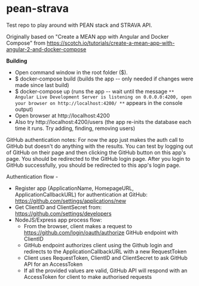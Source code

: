 # pean-strava
Test repo to play around with PEAN stack and STRAVA API.

Originally based on "Create a MEAN app with Angular and Docker Compose" from https://scotch.io/tutorials/create-a-mean-app-with-angular-2-and-docker-compose

**Building**
* Open command window in the root folder ($).
* $ docker-compose build (builds the app -- only needed if changes were made since last build)
* $ docker-compose up (runs the app -- wait until the message ```** Angular Live Development Server is listening on 0.0.0.0:4200, open your browser on http://localhost:4200/ **```
appears in the console output)
* Open browser at http://localhost:4200
* Also try http://localhost:4200/users (the app re-inits the database each time it runs. Try adding, finding, removing users)

GitHub authentication notes:
For now the app just makes the auth call to GitHub but doesn't do anything with the results. You can test by
logging out of GitHub on their page and then clicking the GitHub button on this app's page. You should be redirected to
the GitHub login page. After you login to GitHub successfully, you should be redirected to this app's login page. 

Authentication flow -
* Register app (ApplicationName, HomepageURL, ApplicationCallbackURL) for authentication at GitHub: https://github.com/settings/applications/new
* Get ClientID and ClientSecret from: https://github.com/settings/developers
* NodeJS/Express app process flow:
  * From the browser, client makes a request to https://github.com/login/oauth/authorize GitHub endpoint with ClientID
  * GitHub endpoint authorizes client using the Github login and redirects to the ApplicationCallbackURL with a new RequestToken
  * Client uses RequestToken, ClientID and ClientSecret to ask GitHub API for an AccessToken
  * If all the provided values are valid, GitHub API will respond with an AccessToken for client to make authorised requests
